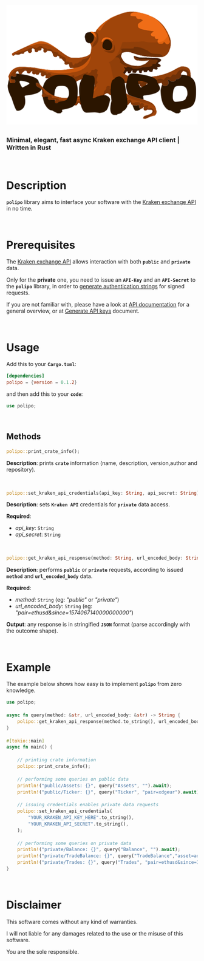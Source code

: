 ![polipo](./polipo-logo.png)
=

### Minimal, elegant, fast async Kraken exchange API client | Written in Rust

<br>

# Description

**```polipo```** library aims to interface your software with the [Kraken exchange API](https://support.kraken.com/hc/en-us/categories/360000080686-API) in no time.

<br>

# Prerequisites
The [Kraken exchange API](https://kraken.com) allows interaction with both **```public```** and **```private```** data.


Only for the **private** one, you need to issue an **```API-Key```** and an **```API-Secret```** to the **```polipo```** library, in order to [generate authentication strings](https://support.kraken.com/hc/en-us/articles/360022635592-Generate-authentication-strings-REST-API-) for signed requests.

If you are not familiar with, please have a look at [API documentation](https://support.kraken.com/hc/en-us/categories/360001806372) for a general overview, or at [Generate API keys](https://support.kraken.com/hc/en-us/articles/360022839451-Generate-API-keys) document.

<br>

# Usage

Add this to your **```Cargo.toml```**:
```toml
[dependencies]
polipo = {version = 0.1.2}
```

and then add this to your **```code```**:
```rust
use polipo;
```
<br>

## Methods

```rust
polipo::print_crate_info();
```
**Description**: prints **```crate```** information (name, description, version,author and repository).

<br>

```rust
polipo::set_kraken_api_credentials(api_key: String, api_secret: String);
```

**Description**: sets **```Kraken API```** credentials for **```private```** data access.

**Required**:
* *api_key*: ```String```
* *api_secret*: ```String```

<br>

```rust
polipo::get_kraken_api_response(method: String, url_encoded_body: String).await;
```
**Description**: performs **```public```** or **```private```** requests, according to issued **```method```** and **```url_encoded_body```** data.

**Required**:
* *method*: ```String``` (eg: *"public"* or *"private"*)
* *url_encoded_body*: ```String``` (eg: *"pair=ethusd&since=1574067140000000000"*)

**Output**: any response is in stringified **```JSON```** format (parse accordingly with the outcome shape).

<br>

# Example

The example below shows how easy is to implement **```polipo```** from zero knowledge.

```rust
use polipo;

async fn query(method: &str, url_encoded_body: &str) -> String {
    polipo::get_kraken_api_response(method.to_string(), url_encoded_body.to_string()).await
}

#[tokio::main]
async fn main() {
    
    // printing crate information
    polipo::print_crate_info();

    // performing some queries on public data
    println!("public/Assets: {}", query("Assets", "").await);
    println!("public/Ticker: {}", query("Ticker", "pair=xdgeur").await);

    // issuing credentials enables private data requests
    polipo::set_kraken_api_credentials(
        "YOUR_KRAKEN_API_KEY_HERE".to_string(),
        "YOUR_KRAKEN_API_SECRET".to_string(),
    );

    // performing some queries on private data
    println!("private/Balance: {}", query("Balance", "").await);
    println!("private/TradeBalance: {}", query("TradeBalance","asset=ada" .await);
    println!("private/Trades: {}", query("Trades", "pair=ethusd&since=1574067140000000000").await);
}
```

<br>

# Disclaimer
This software comes without any kind of warranties. 

I will not liable for any damages related to the use or the misuse of this software.

You are the sole responsible.